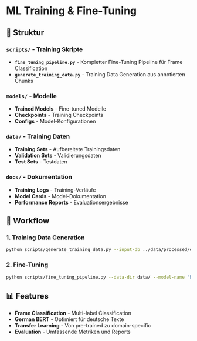 # ML Training & Fine-Tuning

## 📁 Struktur

### `scripts/` - Training Skripte
- **`fine_tuning_pipeline.py`** - Kompletter Fine-Tuning Pipeline für Frame Classification
- **`generate_training_data.py`** - Training Data Generation aus annotierten Chunks

### `models/` - Modelle
- **Trained Models** - Fine-tuned Modelle
- **Checkpoints** - Training Checkpoints
- **Configs** - Model-Konfigurationen

### `data/` - Training Daten
- **Training Sets** - Aufbereitete Trainingsdaten
- **Validation Sets** - Validierungsdaten
- **Test Sets** - Testdaten

### `docs/` - Dokumentation
- **Training Logs** - Training-Verläufe
- **Model Cards** - Model-Dokumentation
- **Performance Reports** - Evaluationsergebnisse

## 🚀 Workflow

### 1. Training Data Generation
```bash
python scripts/generate_training_data.py --input-db ../data/processed/debates_brexit_chunked_final.duckdb
```

### 2. Fine-Tuning
```bash
python scripts/fine_tuning_pipeline.py --data-dir data/ --model-name "bert-base-german-cased"
```

## 📊 Features

- **Frame Classification** - Multi-label Classification
- **German BERT** - Optimiert für deutsche Texte
- **Transfer Learning** - Von pre-trained zu domain-specific
- **Evaluation** - Umfassende Metriken und Reports
